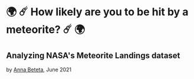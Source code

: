 # 🌍 ☄️  How likely are you to be hit by a meteorite?  ☄️ 🌍
## Analyzing NASA's Meteorite Landings dataset
by [Anna Beteta](https://github.com/Annbeele), June 2021
<br/><br/>

